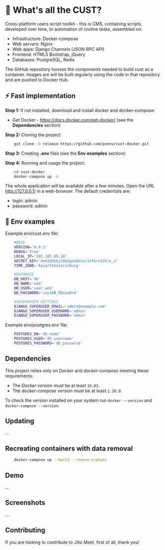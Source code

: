 # 🙉 What's all the CUST?

Cross-platform users script toolkit - this is CMS, containing scripts, developed over time, to automation of routine tasks, assembled on:

* Infrastructure: Docker-compose
* Web servers: Nginx
* Web apps: Django Channels (JSON RPC API)
* Frontend: HTML5 Bootstrap, jQuery
* Databases: PostgreSQL, Redis

The GitHub repository houses the components needed to build cust as a container. Images are will be built regularly using the code in that repository and are pushed to Docker Hub.

## ⚡ Fast implementation

**Step 1:** If not installed, download and install docker and docker-compose:
* Get Docker - https://docs.docker.com/get-docker/ (see the **Dependencies** section)

**Step 2:** Cloning the project:
```bash
    git clone -b release https://github.com/pvenv/cust-docker.git
```

**Step 3:** Creating **.env** files (see the **Env examples** section):

**Step 4:** Running and usage the project:
```bash
    cd cust-docker
    docker-compose up -d
```

The whole application will be available after a few minutes. Open the URL http://127.0.0.1/ in a web-browser.
The default credentials are:
* login: admin
* password: admin


## 🎉 Env examples

Example env/cust.env file:
```bash
    #BASE
    VERSION='0.0.3'
    DEBUG='True'
    LOCAL_IP='185.105.89.18'
    SECRET_KEY='dm42@3kbj10b2gse&h%o)1ef&rn42k)e_a'
    TIME_ZONE='Asia/Yekaterinburg'

    #DATABASE
    DB_HOST='db'
    DB_NAME='web'
    DB_USER='user_web'
    DB_PASSWORD='custDB_P@ssw0rd'

    #SEUPERUSER SETTINGS
    DJANGO_SUPERUSER_EMAIL='admin@example.com'
    DJANGO_SUPERUSER_USERNAME='admin'
    DJANGO_SUPERUSER_PASSWORD='admin'
```

Example env/postgres.env file:
```bash
    POSTGRES_DB='db_name'
    POSTGRES_USER='db_username'
    POSTGRES_PASSWORD='db_passwrod'
```

## Dependencies

This project relies only on *Docker* and *docker-compose* meeting these requirements:

* The *Docker version* must be at least `19.03`.
* The *docker-compose version* must be at least `1.28.0`.

To check the version installed on your system run `docker --version` and `docker-compose --version`.

## Updating
...

## Recreating containers with data removal
```bash
    docker-compose up --build --remove-orphans
```

## Demo
...

## Screenshots
...

## Contributing

If you are looking to contribute to Jitsi Meet, first of all, thank you!


<br />
<br />